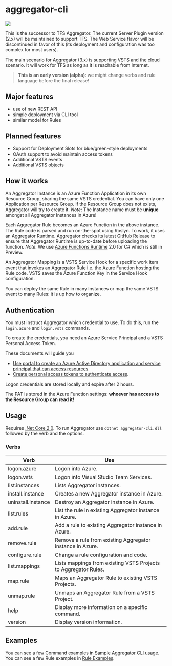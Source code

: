 # aggregator-cli

![](https://tfsaggregator.visualstudio.com/_apis/public/build/definitions/1cca877b-3e26-4880-b5b8-79e4b10fbfb4/16/badge)

This is the successor to TFS Aggregator.
The current Server Plugin version (2.x) will be maintained to support TFS.
The Web Service flavor will be discontinued in favor of this (its deployment and configuration was too complex for most users).

The main scenario for Aggregator (3.x) is supporting VSTS and the cloud scenario. It will work for TFS as long as it is reachable from Internet.

> **This is an early version (alpha)**: we might change verbs and rule language before the final release!

## Major features

- use of new REST API
- simple deployment via CLI tool
- similar model for Rules

## Planned features

- Support for Deployment Slots for blue/green-style deployments
- OAuth support to avoid maintain access tokens
- Additional VSTS events
- Additional VSTS objects

## How it works

An Aggregator Instance is an Azure Function Application in its own Resource Group,
sharing the same VSTS credential. You can have only one Application per Resource Group.
If the Resource Group does not exists, Aggregator will try to create it.
*Note*: The Instance name must be **unique** amongst all Aggregator Instances in Azure!

Each Aggregator Rule becomes an Azure Function in the above instance.
The Rule code is parsed and run on-the-spot using Roslyn.
To work, it uses an Aggregator Runtime.
Aggregator checks its latest GitHub Release to ensure that Aggregator Runtime is up-to-date before uploading the function.
*Note*: We use [Azure Functions Runtime](https://docs.microsoft.com/en-us/azure/azure-functions/functions-versions) 2.0 for C# which is still in Preview.

An Aggregator Mapping is a VSTS Service Hook for a specific work item event that invokes an Aggregator Rule i.e. the Azure Function hosting the Rule code. VSTS saves the Azure Function Key in the Service Hook configuration.

You can deploy the same Rule in many Instances or map the same VSTS event to many Rules: it is up how to organize.

## Authentication

You must instruct Aggregator which credential to use.
To do this, run the `login.azure` and `login.vsts` commands.

To create the credentials, you need an Azure Service Principal and a VSTS Personal Access Token.

These documents will guide you
* [Use portal to create an Azure Active Directory application and service principal that can access resources](https://docs.microsoft.com/en-us/azure/azure-resource-manager/resource-group-create-service-principal-portal)        
* [Create personal access tokens to authenticate access](https://docs.microsoft.com/en-us/vsts/organizations/accounts/use-personal-access-tokens-to-authenticate?view=vsts#create-personal-access-tokens-to-authenticate-access).

Logon credentials are stored locally and expire after 2 hours.

The PAT is stored in the Azure Function settings: **whoever has access to the Resource Group can read it!**

## Usage

Requires [.Net Core 2.0](https://www.microsoft.com/net/download).
To run Aggregator use
`dotnet aggregator-cli.dll` followed by the verb and the options.

### Verbs

 Verb               | Use
--------------------|----------------------------------------
logon.azure         | Logon into Azure.
logon.vsts          | Logon into Visual Studio Team Services.
list.instances      | Lists Aggregator instances.
install.instance    | Creates a new Aggregator instance in Azure.
uninstall.instance  | Destroy an Aggregator instance in Azure.
list.rules          | List the rule in existing Aggregator instance in Azure.
add.rule            | Add a rule to existing Aggregator instance in Azure.
remove.rule         | Remove a rule from existing Aggregator instance in Azure.
configure.rule      | Change a rule configuration and code.
list.mappings       | Lists mappings from existing VSTS Projects to Aggregator Rules.
map.rule            | Maps an Aggregator Rule to existing VSTS Projects.
unmap.rule          | Unmaps an Aggregator Rule from a VSTS Project.
help                | Display more information on a specific command.
version             | Display version information.

## Examples

You can see a few Command examples in [Sample Aggregator CLI usage](doc/command-examples.md).
You can see a few Rule examples in [Rule Examples](doc/rule-examples.md).
